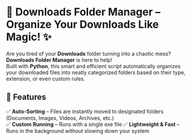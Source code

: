 # 📂 Downloads Folder Manager – Organize Your Downloads Like Magic! ✨  

Are you tired of your **Downloads** folder turning into a chaotic mess? **Downloads Folder Manager** is here to help!  
Built with **Python**, this smart and efficient script automatically organizes your downloaded files into neatly categorized folders based on their type, extension, or even custom rules.  

## 🚀 Features  
✅ **Auto-Sorting** – Files are instantly moved to designated folders (Documents, Images, Videos, Archives, etc.)  
✅ **Custom Running** – Runs with a single exe file 
✅ **Lightweight & Fast** – Runs in the background without slowing down your system  
